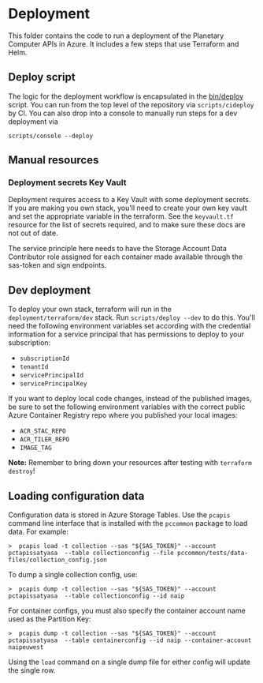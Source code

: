 # Deployment

This folder contains the code to run a deployment of the Planetary Computer APIs in Azure. It includes a few steps that use Terraform and Helm.

## Deploy script

The logic for the deployment workflow is encapsulated in the [bin/deploy](bin/deploy) script. You can run from the top level of the repository via `scripts/cideploy` by CI. You can also drop into a console to manually run steps for a dev deployment via

```
scripts/console --deploy
```

## Manual resources

### Deployment secrets Key Vault

Deployment requires access to a Key Vault with some deployment secrets. If you are making you own stack, you'll need to create your own key vault and set the appropriate variable in the terraform. See the `keyvault.tf` resource for the list of secrets required, and to make sure these docs
are not out of date.

The service principle here needs to have the Storage Account Data Contributor role assigned for each container made available through the sas-token and sign endpoints.

## Dev deployment

To deploy your own stack, terraform will run in
the `deployment/terraform/dev` stack. Run `scripts/deploy --dev` to do this. You'll need the following
environment variables set according with the credential
information for a service principal that has permissions
to deploy to your subscription:

- `subscriptionId`
- `tenantId`
- `servicePrincipalId`
- `servicePrincipalKey`

If you want to deploy local code changes, instead of the published images, be
sure to set the following environment variables with the correct public Azure
Container Registry repo where you published your local images:

- `ACR_STAC_REPO`
- `ACR_TILER_REPO`
- `IMAGE_TAG`

__Note:__ Remember to bring down your resources after testing with `terraform destroy`!

## Loading configuration data

Configuration data is stored in Azure Storage Tables. Use the `pcapis` command line interface that is installed with the `pccommon` package to load data. For example:

```
>  pcapis load -t collection --sas "${SAS_TOKEN}" --account pctapissatyasa  --table collectionconfig --file pccommon/tests/data-files/collection_config.json
```
To dump a single collection config, use:

```
>  pcapis dump -t collection --sas "${SAS_TOKEN}" --account pctapissatyasa  --table collectionconfig --id naip
```

For container configs, you must also specify the container account name used as the Partition Key:

```
>  pcapis dump -t collection --sas "${SAS_TOKEN}" --account pctapissatyasa  --table containerconfig --id naip --container-account naipeuwest
```

Using the `load` command on a single dump file for either config will update the single row.
